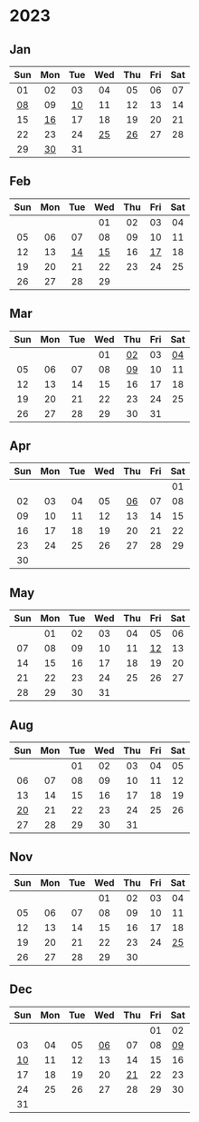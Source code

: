 # 2023



## Jan

|Sun|Mon|Tue|Wed|Thu|Fri|Sat|
|:---:|:---:|:---:|:---:|:---:|:---:|:---:|
|01|02|03|04|05|06|07|
|[08][2023/01/08]|09|[10][2023/01/10]|11|12|13|14|
|15|[16][2023/01/16]|17|18|19|20|21|
|22|23|24|[25][2023/01/25]|[26][2023/01/26]|27|28|
|29|[30][2023/01/30]|31| | | | |



[2023/01/01]: https://draugus.github.io/diary/2023/01/01
[2023/01/02]: https://draugus.github.io/diary/2023/01/02
[2023/01/03]: https://draugus.github.io/diary/2023/01/03
[2023/01/04]: https://draugus.github.io/diary/2023/01/04
[2023/01/05]: https://draugus.github.io/diary/2023/01/05
[2023/01/06]: https://draugus.github.io/diary/2023/01/06
[2023/01/07]: https://draugus.github.io/diary/2023/01/07
[2023/01/08]: https://draugus.github.io/diary/2023/01/08
[2023/01/09]: https://draugus.github.io/diary/2023/01/09
[2023/01/10]: https://draugus.github.io/diary/2023/01/10
[2023/01/11]: https://draugus.github.io/diary/2023/01/11
[2023/01/12]: https://draugus.github.io/diary/2023/01/12
[2023/01/13]: https://draugus.github.io/diary/2023/01/13
[2023/01/14]: https://draugus.github.io/diary/2023/01/14
[2023/01/15]: https://draugus.github.io/diary/2023/01/15
[2023/01/16]: https://draugus.github.io/diary/2023/01/16
[2023/01/17]: https://draugus.github.io/diary/2023/01/17
[2023/01/18]: https://draugus.github.io/diary/2023/01/18
[2023/01/19]: https://draugus.github.io/diary/2023/01/19
[2023/01/20]: https://draugus.github.io/diary/2023/01/20
[2023/01/21]: https://draugus.github.io/diary/2023/01/21
[2023/01/22]: https://draugus.github.io/diary/2023/01/22
[2023/01/23]: https://draugus.github.io/diary/2023/01/23
[2023/01/24]: https://draugus.github.io/diary/2023/01/24
[2023/01/25]: https://draugus.github.io/diary/2023/01/25
[2023/01/26]: https://draugus.github.io/diary/2023/01/26
[2023/01/27]: https://draugus.github.io/diary/2023/01/27
[2023/01/28]: https://draugus.github.io/diary/2023/01/28
[2023/01/29]: https://draugus.github.io/diary/2023/01/29
[2023/01/30]: https://draugus.github.io/diary/2023/01/30
[2023/01/31]: https://draugus.github.io/diary/2023/01/31


## Feb

|Sun|Mon|Tue|Wed|Thu|Fri|Sat|
|:---:|:---:|:---:|:---:|:---:|:---:|:---:|
| | | |01|02|03|04|
|05|06|07|08|09|10|11|
|12|13|[14][2023/02/14]|[15][2023/02/15]|16|[17][2023/02/17]|18|
|19|20|21|22|23|24|25|
|26|27|28|29| | | |



[2023/02/01]: https://draugus.github.io/diary/2023/02/01
[2023/02/02]: https://draugus.github.io/diary/2023/02/02
[2023/02/03]: https://draugus.github.io/diary/2023/02/03
[2023/02/04]: https://draugus.github.io/diary/2023/02/04
[2023/02/05]: https://draugus.github.io/diary/2023/02/05
[2023/02/06]: https://draugus.github.io/diary/2023/02/06
[2023/02/07]: https://draugus.github.io/diary/2023/02/07
[2023/02/08]: https://draugus.github.io/diary/2023/02/08
[2023/02/09]: https://draugus.github.io/diary/2023/02/09
[2023/02/10]: https://draugus.github.io/diary/2023/02/10
[2023/02/11]: https://draugus.github.io/diary/2023/02/11
[2023/02/12]: https://draugus.github.io/diary/2023/02/12
[2023/02/13]: https://draugus.github.io/diary/2023/02/13
[2023/02/14]: https://draugus.github.io/diary/2023/02/14
[2023/02/15]: https://draugus.github.io/diary/2023/02/15
[2023/02/16]: https://draugus.github.io/diary/2023/02/16
[2023/02/17]: https://draugus.github.io/diary/2023/02/17
[2023/02/18]: https://draugus.github.io/diary/2023/02/18
[2023/02/19]: https://draugus.github.io/diary/2023/02/19
[2023/02/20]: https://draugus.github.io/diary/2023/02/20
[2023/02/21]: https://draugus.github.io/diary/2023/02/21
[2023/02/22]: https://draugus.github.io/diary/2023/02/22
[2023/02/23]: https://draugus.github.io/diary/2023/02/23
[2023/02/24]: https://draugus.github.io/diary/2023/02/24
[2023/02/25]: https://draugus.github.io/diary/2023/02/25
[2023/02/26]: https://draugus.github.io/diary/2023/02/26
[2023/02/27]: https://draugus.github.io/diary/2023/02/27
[2023/02/28]: https://draugus.github.io/diary/2023/02/28
[2023/02/29]: https://draugus.github.io/diary/2023/02/29


## Mar

|Sun|Mon|Tue|Wed|Thu|Fri|Sat|
|:---:|:---:|:---:|:---:|:---:|:---:|:---:|
| | | |01|[02][2023/03/02]|03|[04][2023/03/04]|
|05|06|07|08|[09][2023/03/09]|10|11|
|12|13|14|15|16|17|18|
|19|20|21|22|23|24|25|
|26|27|28|29|30|31| |



[2023/03/01]: https://draugus.github.io/diary/2023/03/01
[2023/03/02]: https://draugus.github.io/diary/2023/03/02
[2023/03/03]: https://draugus.github.io/diary/2023/03/03
[2023/03/04]: https://draugus.github.io/diary/2023/03/04
[2023/03/05]: https://draugus.github.io/diary/2023/03/05
[2023/03/06]: https://draugus.github.io/diary/2023/03/06
[2023/03/07]: https://draugus.github.io/diary/2023/03/07
[2023/03/08]: https://draugus.github.io/diary/2023/03/08
[2023/03/09]: https://draugus.github.io/diary/2023/03/09
[2023/03/10]: https://draugus.github.io/diary/2023/03/10
[2023/03/11]: https://draugus.github.io/diary/2023/03/11
[2023/03/12]: https://draugus.github.io/diary/2023/03/12
[2023/03/13]: https://draugus.github.io/diary/2023/03/13
[2023/03/14]: https://draugus.github.io/diary/2023/03/14
[2023/03/15]: https://draugus.github.io/diary/2023/03/15
[2023/03/16]: https://draugus.github.io/diary/2023/03/16
[2023/03/17]: https://draugus.github.io/diary/2023/03/17
[2023/03/18]: https://draugus.github.io/diary/2023/03/18
[2023/03/19]: https://draugus.github.io/diary/2023/03/19
[2023/03/20]: https://draugus.github.io/diary/2023/03/20
[2023/03/21]: https://draugus.github.io/diary/2023/03/21
[2023/03/22]: https://draugus.github.io/diary/2023/03/22
[2023/03/23]: https://draugus.github.io/diary/2023/03/23
[2023/03/24]: https://draugus.github.io/diary/2023/03/24
[2023/03/25]: https://draugus.github.io/diary/2023/03/25
[2023/03/26]: https://draugus.github.io/diary/2023/03/26
[2023/03/27]: https://draugus.github.io/diary/2023/03/27
[2023/03/28]: https://draugus.github.io/diary/2023/03/28
[2023/03/29]: https://draugus.github.io/diary/2023/03/29
[2023/03/30]: https://draugus.github.io/diary/2023/03/30
[2023/03/31]: https://draugus.github.io/diary/2023/03/31


## Apr

|Sun|Mon|Tue|Wed|Thu|Fri|Sat|
|:---:|:---:|:---:|:---:|:---:|:---:|:---:|
| | | | | | |01|
|02|03|04|05|[06][2023/04/06]|07|08|
|09|10|11|12|13|14|15|
|16|17|18|19|20|21|22|
|23|24|25|26|27|28|29|
|30| | | | | | |



[2023/04/01]: https://draugus.github.io/diary/2023/04/01
[2023/04/02]: https://draugus.github.io/diary/2023/04/02
[2023/04/03]: https://draugus.github.io/diary/2023/04/03
[2023/04/04]: https://draugus.github.io/diary/2023/04/04
[2023/04/05]: https://draugus.github.io/diary/2023/04/05
[2023/04/06]: https://draugus.github.io/diary/2023/04/06
[2023/04/07]: https://draugus.github.io/diary/2023/04/07
[2023/04/08]: https://draugus.github.io/diary/2023/04/08
[2023/04/09]: https://draugus.github.io/diary/2023/04/09
[2023/04/10]: https://draugus.github.io/diary/2023/04/10
[2023/04/11]: https://draugus.github.io/diary/2023/04/11
[2023/04/12]: https://draugus.github.io/diary/2023/04/12
[2023/04/13]: https://draugus.github.io/diary/2023/04/13
[2023/04/14]: https://draugus.github.io/diary/2023/04/14
[2023/04/15]: https://draugus.github.io/diary/2023/04/15
[2023/04/16]: https://draugus.github.io/diary/2023/04/16
[2023/04/17]: https://draugus.github.io/diary/2023/04/17
[2023/04/18]: https://draugus.github.io/diary/2023/04/18
[2023/04/19]: https://draugus.github.io/diary/2023/04/19
[2023/04/20]: https://draugus.github.io/diary/2023/04/20
[2023/04/21]: https://draugus.github.io/diary/2023/04/21
[2023/04/22]: https://draugus.github.io/diary/2023/04/22
[2023/04/23]: https://draugus.github.io/diary/2023/04/23
[2023/04/24]: https://draugus.github.io/diary/2023/04/24
[2023/04/25]: https://draugus.github.io/diary/2023/04/25
[2023/04/26]: https://draugus.github.io/diary/2023/04/26
[2023/04/27]: https://draugus.github.io/diary/2023/04/27
[2023/04/28]: https://draugus.github.io/diary/2023/04/28
[2023/04/29]: https://draugus.github.io/diary/2023/04/29
[2023/04/30]: https://draugus.github.io/diary/2023/04/30


## May

|Sun|Mon|Tue|Wed|Thu|Fri|Sat|
|:---:|:---:|:---:|:---:|:---:|:---:|:---:|
| |01|02|03|04|05|06|
|07|08|09|10|11|[12][2023/05/12]|13|
|14|15|16|17|18|19|20|
|21|22|23|24|25|26|27|
|28|29|30|31| | | |



[2023/05/01]: https://draugus.github.io/diary/2023/05/01
[2023/05/02]: https://draugus.github.io/diary/2023/05/02
[2023/05/03]: https://draugus.github.io/diary/2023/05/03
[2023/05/04]: https://draugus.github.io/diary/2023/05/04
[2023/05/05]: https://draugus.github.io/diary/2023/05/05
[2023/05/06]: https://draugus.github.io/diary/2023/05/06
[2023/05/07]: https://draugus.github.io/diary/2023/05/07
[2023/05/08]: https://draugus.github.io/diary/2023/05/08
[2023/05/09]: https://draugus.github.io/diary/2023/05/09
[2023/05/10]: https://draugus.github.io/diary/2023/05/10
[2023/05/11]: https://draugus.github.io/diary/2023/05/11
[2023/05/12]: https://draugus.github.io/diary/2023/05/12
[2023/05/13]: https://draugus.github.io/diary/2023/05/13
[2023/05/14]: https://draugus.github.io/diary/2023/05/14
[2023/05/15]: https://draugus.github.io/diary/2023/05/15
[2023/05/16]: https://draugus.github.io/diary/2023/05/16
[2023/05/17]: https://draugus.github.io/diary/2023/05/17
[2023/05/18]: https://draugus.github.io/diary/2023/05/18
[2023/05/19]: https://draugus.github.io/diary/2023/05/19
[2023/05/20]: https://draugus.github.io/diary/2023/05/20
[2023/05/21]: https://draugus.github.io/diary/2023/05/21
[2023/05/22]: https://draugus.github.io/diary/2023/05/22
[2023/05/23]: https://draugus.github.io/diary/2023/05/23
[2023/05/24]: https://draugus.github.io/diary/2023/05/24
[2023/05/25]: https://draugus.github.io/diary/2023/05/25
[2023/05/26]: https://draugus.github.io/diary/2023/05/26
[2023/05/27]: https://draugus.github.io/diary/2023/05/27
[2023/05/28]: https://draugus.github.io/diary/2023/05/28
[2023/05/29]: https://draugus.github.io/diary/2023/05/29
[2023/05/30]: https://draugus.github.io/diary/2023/05/30
[2023/05/31]: https://draugus.github.io/diary/2023/05/31


## Aug

|Sun|Mon|Tue|Wed|Thu|Fri|Sat|
|:---:|:---:|:---:|:---:|:---:|:---:|:---:|
| | |01|02|03|04|05|
|06|07|08|09|10|11|12|
|13|14|15|16|17|18|19|
|[20][2023/08/20]|21|22|23|24|25|26|
|27|28|29|30|31| | |



[2023/08/01]: https://draugus.github.io/diary/2023/08/01
[2023/08/02]: https://draugus.github.io/diary/2023/08/02
[2023/08/03]: https://draugus.github.io/diary/2023/08/03
[2023/08/04]: https://draugus.github.io/diary/2023/08/04
[2023/08/05]: https://draugus.github.io/diary/2023/08/05
[2023/08/06]: https://draugus.github.io/diary/2023/08/06
[2023/08/07]: https://draugus.github.io/diary/2023/08/07
[2023/08/08]: https://draugus.github.io/diary/2023/08/08
[2023/08/09]: https://draugus.github.io/diary/2023/08/09
[2023/08/10]: https://draugus.github.io/diary/2023/08/10
[2023/08/11]: https://draugus.github.io/diary/2023/08/11
[2023/08/12]: https://draugus.github.io/diary/2023/08/12
[2023/08/13]: https://draugus.github.io/diary/2023/08/13
[2023/08/14]: https://draugus.github.io/diary/2023/08/14
[2023/08/15]: https://draugus.github.io/diary/2023/08/15
[2023/08/16]: https://draugus.github.io/diary/2023/08/16
[2023/08/17]: https://draugus.github.io/diary/2023/08/17
[2023/08/18]: https://draugus.github.io/diary/2023/08/18
[2023/08/19]: https://draugus.github.io/diary/2023/08/19
[2023/08/20]: https://draugus.github.io/diary/2023/08/20
[2023/08/21]: https://draugus.github.io/diary/2023/08/21
[2023/08/22]: https://draugus.github.io/diary/2023/08/22
[2023/08/23]: https://draugus.github.io/diary/2023/08/23
[2023/08/24]: https://draugus.github.io/diary/2023/08/24
[2023/08/25]: https://draugus.github.io/diary/2023/08/25
[2023/08/26]: https://draugus.github.io/diary/2023/08/26
[2023/08/27]: https://draugus.github.io/diary/2023/08/27
[2023/08/28]: https://draugus.github.io/diary/2023/08/28
[2023/08/29]: https://draugus.github.io/diary/2023/08/29
[2023/08/30]: https://draugus.github.io/diary/2023/08/30
[2023/08/31]: https://draugus.github.io/diary/2023/08/31


## Nov

|Sun|Mon|Tue|Wed|Thu|Fri|Sat|
|:---:|:---:|:---:|:---:|:---:|:---:|:---:|
| | | |01|02|03|04|
|05|06|07|08|09|10|11|
|12|13|14|15|16|17|18|
|19|20|21|22|23|24|[25][2023/11/25]|
|26|27|28|29|30| | |



[2023/11/01]: https://draugus.github.io/diary/2023/11/01
[2023/11/02]: https://draugus.github.io/diary/2023/11/02
[2023/11/03]: https://draugus.github.io/diary/2023/11/03
[2023/11/04]: https://draugus.github.io/diary/2023/11/04
[2023/11/05]: https://draugus.github.io/diary/2023/11/05
[2023/11/06]: https://draugus.github.io/diary/2023/11/06
[2023/11/07]: https://draugus.github.io/diary/2023/11/07
[2023/11/08]: https://draugus.github.io/diary/2023/11/08
[2023/11/09]: https://draugus.github.io/diary/2023/11/09
[2023/11/10]: https://draugus.github.io/diary/2023/11/10
[2023/11/11]: https://draugus.github.io/diary/2023/11/11
[2023/11/12]: https://draugus.github.io/diary/2023/11/12
[2023/11/13]: https://draugus.github.io/diary/2023/11/13
[2023/11/14]: https://draugus.github.io/diary/2023/11/14
[2023/11/15]: https://draugus.github.io/diary/2023/11/15
[2023/11/16]: https://draugus.github.io/diary/2023/11/16
[2023/11/17]: https://draugus.github.io/diary/2023/11/17
[2023/11/18]: https://draugus.github.io/diary/2023/11/18
[2023/11/19]: https://draugus.github.io/diary/2023/11/19
[2023/11/20]: https://draugus.github.io/diary/2023/11/20
[2023/11/21]: https://draugus.github.io/diary/2023/11/21
[2023/11/22]: https://draugus.github.io/diary/2023/11/22
[2023/11/23]: https://draugus.github.io/diary/2023/11/23
[2023/11/24]: https://draugus.github.io/diary/2023/11/24
[2023/11/25]: https://draugus.github.io/diary/2023/11/25
[2023/11/26]: https://draugus.github.io/diary/2023/11/26
[2023/11/27]: https://draugus.github.io/diary/2023/11/27
[2023/11/28]: https://draugus.github.io/diary/2023/11/28
[2023/11/29]: https://draugus.github.io/diary/2023/11/29
[2023/11/30]: https://draugus.github.io/diary/2023/11/30


## Dec

|Sun|Mon|Tue|Wed|Thu|Fri|Sat|
|:---:|:---:|:---:|:---:|:---:|:---:|:---:|
| | | | | |01|02|
|03|04|05|[06][2023/12/06]|07|08|[09][2023/12/09]|
|[10][2023/12/10]|11|12|13|14|15|16|
|17|18|19|20|[21][2023/12/21]|22|23|
|24|25|26|27|28|29|30|
|31| | | | | | |



[2023/12/01]: https://draugus.github.io/diary/2023/12/01
[2023/12/02]: https://draugus.github.io/diary/2023/12/02
[2023/12/03]: https://draugus.github.io/diary/2023/12/03
[2023/12/04]: https://draugus.github.io/diary/2023/12/04
[2023/12/05]: https://draugus.github.io/diary/2023/12/05
[2023/12/06]: https://draugus.github.io/diary/2023/12/06
[2023/12/07]: https://draugus.github.io/diary/2023/12/07
[2023/12/08]: https://draugus.github.io/diary/2023/12/08
[2023/12/09]: https://draugus.github.io/diary/2023/12/09
[2023/12/10]: https://draugus.github.io/diary/2023/12/10
[2023/12/11]: https://draugus.github.io/diary/2023/12/11
[2023/12/12]: https://draugus.github.io/diary/2023/12/12
[2023/12/13]: https://draugus.github.io/diary/2023/12/13
[2023/12/14]: https://draugus.github.io/diary/2023/12/14
[2023/12/15]: https://draugus.github.io/diary/2023/12/15
[2023/12/16]: https://draugus.github.io/diary/2023/12/16
[2023/12/17]: https://draugus.github.io/diary/2023/12/17
[2023/12/18]: https://draugus.github.io/diary/2023/12/18
[2023/12/19]: https://draugus.github.io/diary/2023/12/19
[2023/12/20]: https://draugus.github.io/diary/2023/12/20
[2023/12/21]: https://draugus.github.io/diary/2023/12/21
[2023/12/22]: https://draugus.github.io/diary/2023/12/22
[2023/12/23]: https://draugus.github.io/diary/2023/12/23
[2023/12/24]: https://draugus.github.io/diary/2023/12/24
[2023/12/25]: https://draugus.github.io/diary/2023/12/25
[2023/12/26]: https://draugus.github.io/diary/2023/12/26
[2023/12/27]: https://draugus.github.io/diary/2023/12/27
[2023/12/28]: https://draugus.github.io/diary/2023/12/28
[2023/12/29]: https://draugus.github.io/diary/2023/12/29
[2023/12/30]: https://draugus.github.io/diary/2023/12/30
[2023/12/31]: https://draugus.github.io/diary/2023/12/31
